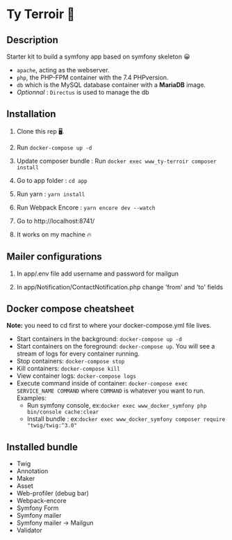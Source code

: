 # Ty Terroir 🐳

## Description

Starter kit to build a symfony app based on symfony skeleton 😀 

- `apache`, acting as the webserver.
- `php`, the PHP-FPM container with the 7.4 PHPversion.
- `db` which is the MySQL database container with a **MariaDB** image.
- *Optionnal* : `Directus` is used to manage the db

## Installation

1. Clone this rep 🖥️.

2. Run `docker-compose up -d`

3. Update composer bundle : Run `docker exec www_ty-terroir composer install`

4. Go to app folder : `cd app`

5. Run yarn : `yarn install`

6. Run Webpack Encore : `yarn encore dev --watch`

7. Go to http://localhost:8741/

8. It works on my machine 🔥

## Mailer configurations

1. In  app/.env file add username and password for mailgun

2. In app/Notification/ContactNotification.php change 'from' and 'to' fields

 
## Docker compose cheatsheet

**Note:** you need to cd first to where your docker-compose.yml file lives.

  * Start containers in the background: `docker-compose up -d`
  * Start containers on the foreground: `docker-compose up`. You will see a stream of logs for every container running.
  * Stop containers: `docker-compose stop`
  * Kill containers: `docker-compose kill`
  * View container logs: `docker-compose logs`
  * Execute command inside of container: `docker-compose exec SERVICE_NAME COMMAND` where `COMMAND` is whatever you want to run. Examples:
    * Run symfony console, ex:`docker exec www_docker_symfony php bin/console cache:clear` 
    * Install bundle : ex:`docker exec www_docker_symfony composer require "twig/twig:^3.0"`

## Installed bundle
- Twig
- Annotation
- Maker
- Asset
- Web-profiler (debug bar)
- Webpack-encore
- Symfony Form
- Symfony mailer
- Symfony mailer -> Mailgun
- Validator
